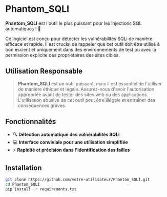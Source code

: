 # Phantom_SQLI

**Phantom_SQLI** est l'outil le plus puissant pour les injections SQL automatiques ! 🚀

Ce logiciel est conçu pour détecter les vulnérabilités SQLi de manière efficace et rapide. Il est crucial de rappeler que cet outil doit être utilisé à bon escient et uniquement dans des environnements de test ou avec la permission explicite des propriétaires des sites ciblés.

## Utilisation Responsable

> **Phantom_SQLI** est un outil puissant, mais il est essentiel de l'utiliser de manière éthique et légale. Assurez-vous d'avoir l'autorisation appropriée avant de tester des sites web ou des applications. L'utilisation abusive de cet outil peut être illégale et entraîner des conséquences graves.

## Fonctionnalités

- 🔍 **Détection automatique des vulnérabilités SQLi**
- 💻 **Interface conviviale pour une utilisation simplifiée**
- ⚡ **Rapidité et précision dans l'identification des failles**

## Installation

```bash
git clone https://github.com/votre-utilisateur/Phantom_SQLI.git
cd Phantom_SQLI
pip install -r requirements.txt
